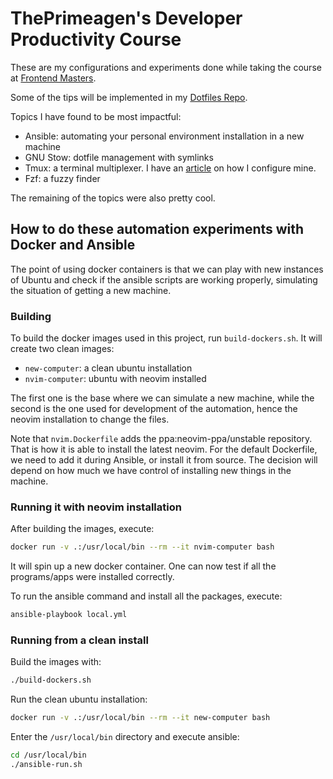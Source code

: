 # ThePrimeagen's Developer Productivity Course

These are my configurations and experiments done while taking the course at [Frontend Masters](https://frontendmasters.com/courses/developer-productivity/).

Some of the tips will be implemented in my [Dotfiles Repo](https://github.com/andrenbrandao/dotfiles).

Topics I have found to be most impactful:

- Ansible: automating your personal environment installation in a new machine
- GNU Stow: dotfile management with symlinks
- Tmux: a terminal multiplexer. I have an [article](https://andrebrandao.me/articles/terminal-setup-with-zsh-tmux-dracula-theme/#tmux--dracula-theme) on how I configure mine.
- Fzf: a fuzzy finder

The remaining of the topics were also pretty cool.

## How to do these automation experiments with Docker and Ansible

The point of using docker containers is that we can play with new instances of Ubuntu and check if the ansible scripts are working properly, simulating the situation of getting a new machine.

### Building

To build the docker images used in this project, run `build-dockers.sh`. It will create two clean images:

- `new-computer`: a clean ubuntu installation
- `nvim-computer`: ubuntu with neovim installed

The first one is the base where we can simulate a new machine, while the second is the one used for development of the automation, hence the neovim installation to change the files.

Note that `nvim.Dockerfile` adds the ppa:neovim-ppa/unstable repository. That is how it is able to install the latest neovim. For the default Dockerfile, we need to add it during Ansible, or install it from source. The decision will depend on how much we have control of installing new things in the machine.

### Running it with neovim installation

After building the images, execute:

```bash
docker run -v .:/usr/local/bin --rm --it nvim-computer bash
```

It will spin up a new docker container. One can now test if all the programs/apps were installed correctly.

To run the ansible command and install all the packages, execute:

```bash
ansible-playbook local.yml
```

### Running from a clean install

Build the images with:

```bash
./build-dockers.sh
```

Run the clean ubuntu installation:

```bash
docker run -v .:/usr/local/bin --rm --it new-computer bash
```

Enter the `/usr/local/bin` directory and execute ansible:

```bash
cd /usr/local/bin
./ansible-run.sh
```
